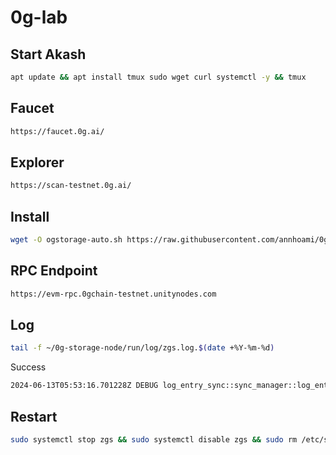 # 0g-lab

## Start Akash

```bash
apt update && apt install tmux sudo wget curl systemctl -y && tmux
```

## Faucet

```bash
https://faucet.0g.ai/
```

## Explorer

```bash
https://scan-testnet.0g.ai/
```

## Install

```bash
wget -O ogstorage-auto.sh https://raw.githubusercontent.com/annhoami/0g-lab/main/ogstorage-auto.sh && chmod +x ogstorage-auto.sh && ./ogstorage-auto.sh
```

## RPC Endpoint

```bash
https://evm-rpc.0gchain-testnet.unitynodes.com
```

## Log

```bash
tail -f ~/0g-storage-node/run/log/zgs.log.$(date +%Y-%m-%d)
```

Success

```bash
2024-06-13T05:53:16.701228Z DEBUG log_entry_sync::sync_manager::log_entry_fetcher: from block number 549992, latest block number 550084, confirmation delay 12
```

## Restart

```bash
sudo systemctl stop zgs && sudo systemctl disable zgs && sudo rm /etc/systemd/system/zgs.service && rm -rf $HOME/0g-storage-node
```
